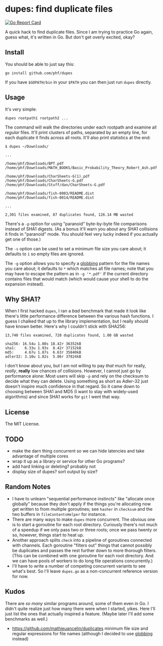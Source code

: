 # dupes: find duplicate files

[![Go Report Card](https://goreportcard.com/badge/github.com/phf/dupes)](https://goreportcard.com/report/github.com/phf/dupes)

A quick hack to find duplicate files. Since I am trying to practice Go again,
guess what, it's written in Go. But don't get overly excited, okay?

## Install

You should be able to just say this:

	go install github.com/phf/dupes

If you have `$GOPATH/bin` in your `$PATH` you can then just run `dupes`
directly.

## Usage

It's very simple:

	dupes rootpath1 rootpath2 ...

The command will walk the directories under each rootpath and examine all
*regular* files. It'll print clusters of paths, separated by an empty line,
for each duplicate it finds across all roots. It'll also print statistics
at the end:

```
$ dupes ~/Downloads/

...

/home/phf/Downloads/BPT.pdf
/home/phf/Downloads/MATH_BOOKS/Basic_Probability_Theory_Robert_Ash.pdf

/home/phf/Downloads/CharSheets-G(1).pdf
/home/phf/Downloads/CharSheets-G.pdf
/home/phf/Downloads/Stuff/dan/CharSheets-G.pdf

/home/phf/Downloads/fish-0003/README.dist
/home/phf/Downloads/fish-0014/README.dist

...

2,301 files examined, 87 duplicates found, 126.14 MB wasted
```

There's a `-p` option for using "paranoid" byte-by-byte file comparisons
instead of SHA1 digests. (As a bonus it'll warn you about any SHA1
collisions it finds in "paranoid" mode. You should feel very lucky indeed
if you actually get one of those.)

The `-s` option can be used to set a minimum file size you care about; it
defaults to `1` so empty files are ignored.

The `-g` option allows you to specify a
[globbing](https://golang.org/pkg/path/filepath/#Match) pattern for the
file names you care about; it defaults to `*` which matches all file names;
note that you may have to escape the pattern as in `-g '*.pdf'` if the
current directory contains files that would match (which would cause your
shell to do the expansion instead).

## Why SHA1?

When I first hacked `dupes`, I ran a *bad* benchmark that made it look like
there's little performance difference between the various hash functions. I
guess I chalked that up to the library implementation, but I really should
have known better. Here's why I couldn't stick with SHA256:

```
13,740 files examined, 728 duplicates found, 1.00 GB wasted

sha256: 16.54u 1.80s 18.42r 36352kB
sha1:    6.33u 1.93s  8.42r 37152kB
md5:     4.67u 1.87s  6.63r 35840kB
adler32: 3.10u 1.82s  5.06r 37824kB
```

I don't know about you, but I am not willing to pay *that* much for really,
*really*, **really** low chances of collisions. However, I cannot just go
by performance alone: Most users will skip `-p` and rely on the checksum
to decide what they can delete. Using something as short as Adler-32 just
doesn't inspire much confidence in that regard. So it came down to choosing
between SHA1 and MD5 (I want to stay with widely-used algorithms) and since
SHA1 works for `git` I went that way.

## License

The MIT License.

## TODO

- make the darn thing concurrent so we can hide latencies and take advantage
of multiple cores
- wrap it up as a library or service for other Go programs?
- add hard linking or deleting? probably not
- display size of dupes? sort output by size?

## Random Notes

- I have to unlearn "sequential performance instincts" like "allocate once
globally" because they don't apply if the things you're allocating now get
written to from multiple goroutines; see `hasher` in `checksum` and the two
buffers in `fileContentsHelper` for instance.
- There are many ways to make `dupes` more concurrent. The obvious one is to
start a goroutine for each root directory. Curiously there's not much of a
speedup if we only pass two or three roots; once we pass twenty or so,
however, things start to heat up.
- Another approach splits `check` into a pipeline of goroutines connected
with channels. Each goroutine "filters out" things that cannot possibly
be duplicates and passes the rest further down to more thorough filters.
(This can be combined with one goroutine for each root directory.
And we can have pools of workers to do long file operations concurrently.)
- I'll have to write a number of competing concurrent variants to see what's
best. So I'll leave `dupes.go` as a non-concurrent reference version for now.

## Kudos

There are *so many* similar programs around, some of them even in Go.
I didn't quite realize just how many there were when I started, yikes.
Here I'll just list the ones that actually inspired a feature. (Maybe
later I'll add some benchmarks as well.)

- https://github.com/mathieuancelin/duplicates minimum file size and regular
expressions for file names (although I decided to use
[globbing](https://golang.org/pkg/path/filepath/#Match) instead)
